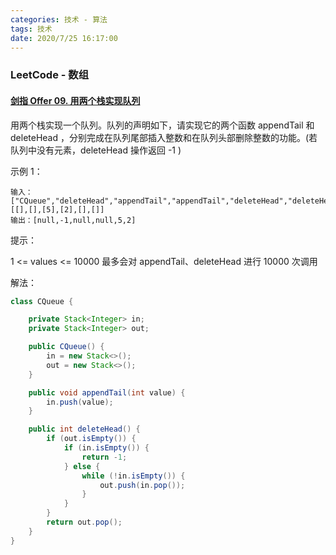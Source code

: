 ```yaml
---
categories: 技术 - 算法
tags: 技术
date: 2020/7/25 16:17:00
---
```


### LeetCode - 数组

#### [剑指 Offer 09. 用两个栈实现队列](https://leetcode-cn.com/problems/yong-liang-ge-zhan-shi-xian-dui-lie-lcof/)

用两个栈实现一个队列。队列的声明如下，请实现它的两个函数 appendTail 和 deleteHead ，分别完成在队列尾部插入整数和在队列头部删除整数的功能。(若队列中没有元素，deleteHead 操作返回 -1 )

 

示例 1：

```
输入：
["CQueue","deleteHead","appendTail","appendTail","deleteHead","deleteHead"]
[[],[],[5],[2],[],[]]
输出：[null,-1,null,null,5,2]
```


提示：

1 <= values <= 10000
最多会对 appendTail、deleteHead 进行 10000 次调用

<!--more-->

解法：

```java
class CQueue {

    private Stack<Integer> in;
    private Stack<Integer> out;

    public CQueue() {
        in = new Stack<>();
        out = new Stack<>();
    }

    public void appendTail(int value) {
        in.push(value);
    }

    public int deleteHead() {
        if (out.isEmpty()) {
            if (in.isEmpty()) {
                return -1;
            } else {
                while (!in.isEmpty()) {
                    out.push(in.pop());
                }
            }
        }
        return out.pop();
    }
}
```





